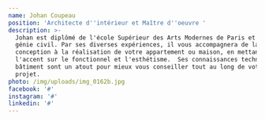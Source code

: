 ```yaml
---
name: Johan Coupeau
position: 'Architecte d''intérieur et Maître d''oeuvre '
description: >-
  Johan est diplômé de l'école Supérieur des Arts Modernes de Paris et formé en
  génie civil. Par ses diverses expériences, il vous accompagnera de la
  conception à la réalisation de votre appartement ou maison, en mettant
  l'accent sur le fonctionnel et l'esthétisme.  Ses connaissances techniques du
  bâtiment sont un atout pour mieux vous conseiller tout au long de votre
  projet.
photo: /img/uploads/img_0162b.jpg
facebook: '#'
instagram: '#'
linkedin: '#'
---
```


